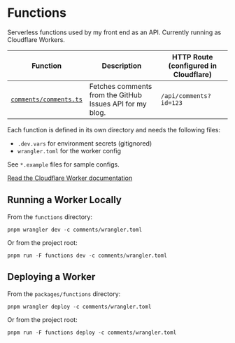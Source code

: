 # Functions

Serverless functions used by my front end as an API. Currently running as Cloudflare Workers.

| Function                                         | Description                                              | HTTP Route (configured in Cloudflare) |
| ------------------------------------------------ | -------------------------------------------------------- | ------------------------------------- |
| [`comments/comments.ts`](./comments/comments.ts) | Fetches comments from the GitHub Issues API for my blog. | `/api/comments?id=123`                |

Each function is defined in its own directory and needs the following files:

- `.dev.vars` for environment secrets (gitignored)
- `wrangler.toml` for the worker config

See `*.example` files for sample configs.

[Read the Cloudflare Worker documentation](https://developers.cloudflare.com/workers/get-started/quickstarts/)

## Running a Worker Locally

From the `functions` directory:

```
pnpm wrangler dev -c comments/wrangler.toml
```

Or from the project root:

```
pnpm run -F functions dev -c comments/wrangler.toml
```

## Deploying a Worker

From the `packages/functions` directory:

```
pnpm wrangler deploy -c comments/wrangler.toml
```

Or from the project root:

```
pnpm run -F functions deploy -c comments/wrangler.toml
```